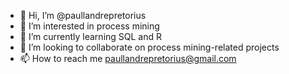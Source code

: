 - 👋 Hi, I’m @paullandrepretorius
- 👀 I’m interested in process mining 
- 🌱 I’m currently learning SQL and R 
- 💞️ I’m looking to collaborate on process mining-related projects
- 📫 How to reach me paullandrepretorius@gmail.com

<!---
paullandrepretorius/paullandrepretorius is a ✨ special ✨ repository because its `README.md` (this file) appears on your GitHub profile.
You can click the Preview link to take a look at your changes.
--->
